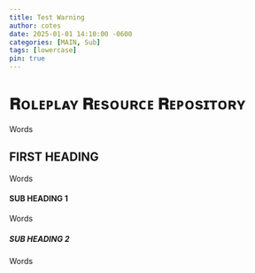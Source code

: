 ```yaml
---
title: Test Warning 
author: cotes
date: 2025-01-01 14:10:00 -0600
categories: [MAIN, Sub]
tags: [lowercase]
pin: true
---
```


# 𝐑ᴏʟᴇᴘʟᴀʏ 𝐑ᴇsᴏᴜʀᴄᴇ 𝐑ᴇᴘᴏsɪᴛᴏʀʏ

Words

## FIRST HEADING

Words

#### SUB HEADING 1

Words

##### SUB HEADING 2

Words